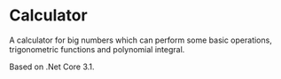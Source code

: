 # Calculator
A calculator for big numbers which can perform some basic operations, trigonometric functions and polynomial integral.

Based on .Net Core 3.1.
